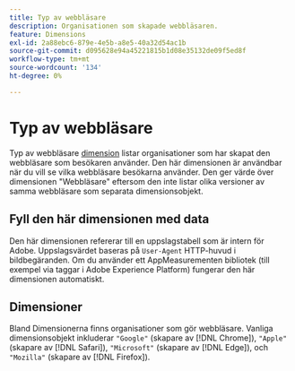 ```yaml
---
title: Typ av webbläsare
description: Organisationen som skapade webbläsaren.
feature: Dimensions
exl-id: 2a88ebc6-879e-4e5b-a8e5-40a32d54ac1b
source-git-commit: d095628e94a45221815b1d08e35132de09f5ed8f
workflow-type: tm+mt
source-wordcount: '134'
ht-degree: 0%

---
```


# Typ av webbläsare

Typ av webbläsare [dimension](overview.md) listar organisationer som har skapat den webbläsare som besökaren använder. Den här dimensionen är användbar när du vill se vilka webbläsare besökarna använder. Den ger värde över dimensionen &quot;Webbläsare&quot; eftersom den inte listar olika versioner av samma webbläsare som separata dimensionsobjekt.

## Fyll den här dimensionen med data

Den här dimensionen refererar till en uppslagstabell som är intern för Adobe. Uppslagsvärdet baseras på `User-Agent` HTTP-huvud i bildbegäranden. Om du använder ett AppMeasurementen bibliotek (till exempel via taggar i Adobe Experience Platform) fungerar den här dimensionen automatiskt.

## Dimensioner

Bland Dimensionerna finns organisationer som gör webbläsare. Vanliga dimensionsobjekt inkluderar `"Google"` (skapare av [!DNL Chrome]), `"Apple"` (skapare av [!DNL Safari]), `"Microsoft"` (skapare av [!DNL Edge]), och `"Mozilla"` (skapare av [!DNL Firefox]).
